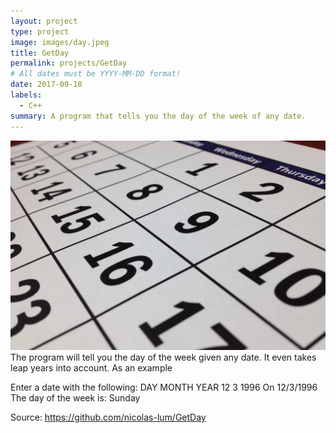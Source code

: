 ```yaml
---
layout: project
type: project
image: images/day.jpeg
title: GetDay
permalink: projects/GetDay
# All dates must be YYYY-MM-DD format!
date: 2017-09-18
labels:
  - C++
summary: A program that tells you the day of the week of any date.
---
```


<div class="ui small rounded images">
  <img class="ui image" src="../images/day.jpeg">
</div>
The program will tell you the day of the week given any date. It even takes leap years into account.
As an example

Enter a date with the following: DAY MONTH YEAR 
12 3 1996
On 12/3/1996 The day of the week is: Sunday


Source: https://github.com/nicolas-lum/GetDay

